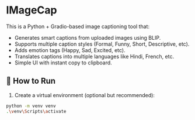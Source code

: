 # IMageCap

This is a Python + Gradio-based image captioning tool that:
- Generates smart captions from uploaded images using BLIP.
- Supports multiple caption styles (Formal, Funny, Short, Descriptive, etc).
- Adds emotion tags (Happy, Sad, Excited, etc).
- Translates captions into multiple languages like Hindi, French, etc.
- Simple UI with instant copy to clipboard.

## 🚀 How to Run

1. Create a virtual environment (optional but recommended):

```bash
python -m venv venv
.\venv\Scripts\activate
